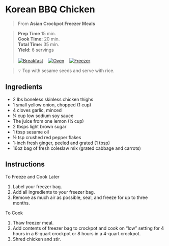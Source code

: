 # Korean BBQ Chicken

> From **Asian Crockpot Freezer Meals**

> **Prep Time** 15 min.<br>
**Cook Time:** 20 min.<br>
**Total Time:** 35 min.<br>
**Yield:** 6 servings<br> <br>
[![Breakfast](https://img.shields.io/badge/Meal_Type-Dinner-blue)](#) &nbsp;&nbsp;
[![Oven](https://img.shields.io/badge/Cooking_Method-Oven-green)](#) &nbsp;&nbsp;
[![Freezer](https://img.shields.io/badge/Is_Freezer_Meal-True-2451ba)](#)

> :bulb: Top with sesame seeds and serve with rice.

## Ingredients
- 2 lbs boneless skinless chicken thighs
- 1 small yellow onion, chopped (1 cup)
- 4 cloves garlic, minced
- &frac14; cup low sodium soy sauce
- The juice from one lemon (&frac14; cup)
- 2 tbsps light brown sugar
- 1 tbsp sesame oil
- &frac12; tsp crushed red pepper flakes
- 1-inch fresh ginger, peeled and grated (1 tbsp)
- 16oz bag of fresh coleslaw mix (grated cabbage and carrots)

## Instructions

To Freeze and Cook Later
1. Label your freezer bag.
2. Add all ingredients to your freezer bag.
3. Remove as much air as possible, seal, and freeze for up to three months.

To Cook
1. Thaw freezer meal.
2. Add contents of freezer bag to crockpot and cook on “low” setting for 4 hours in a 6-quart crockpot or 8 hours in a 4-quart crockpot.
3. Shred chicken and stir.
